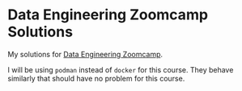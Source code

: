 # Data Engineering Zoomcamp Solutions

My solutions for [Data Engineering Zoomcamp](https://github.com/DataTalksClub/data-engineering-zoomcamp/tree/main/cohorts/2025).

I will be using `podman` instead of `docker` for this course.
They behave similarly that should have no problem for this course.
